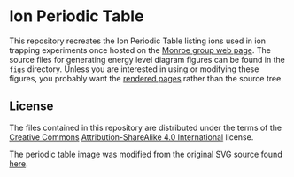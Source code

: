 Ion Periodic Table
==================

This repository recreates the Ion Periodic Table listing ions used in
ion trapping experiments once hosted on the
[Monroe group web page][monroe]. The source files for generating
energy level diagram figures can be found in the `figs`
directory. Unless you are interested in using or modifying these
figures, you probably want the [rendered pages][gh-pages] rather than
the source tree.

[monroe]: http://iontrap.umd.edu/
[gh-pages]: http://mivade.github.io/ionptable/

License
-------

The files contained in this repository are distributed under the terms
of the [Creative Commons][CC]
[Attribution-ShareAlike 4.0 International][CC BY-SA 4.0] license.

The periodic table image was modified from the original SVG source
found [here][svg ptable].

[CC]: https://creativecommons.org
[CC BY-SA 4.0]: https://creativecommons.org/licenses/by-sa/4.0/
[svg ptable]: https://en.wikipedia.org/wiki/File:Periodic_table.svg
